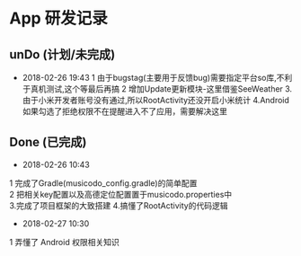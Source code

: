 # App 研发记录

## unDo (计划/未完成)
- 2018-02-26 19:43
1 由于bugstag(主要用于反馈bug)需要指定平台so库,不利于真机测试,这个等最后再搞
2 增加Update更新模块-这里借鉴SeeWeather
3.由于小米开发者账号没有通过,所以RootActivity还没开启小米统计
4.Android如果勾选了拒绝权限不在提醒进入不了应用，需要解决这里

## Done (已完成)
- 2018-02-26 10:43

1 完成了Gradle(musicodo_config.gradle)的简单配置<br>
2 把相关key配置以及高德定位配置置于musicodo.properties中<br>
3.完成了项目框架的大致搭建
4.搞懂了RootActivity的代码逻辑


- 2018-02-27 10:30

1 弄懂了 Android 权限相关知识
